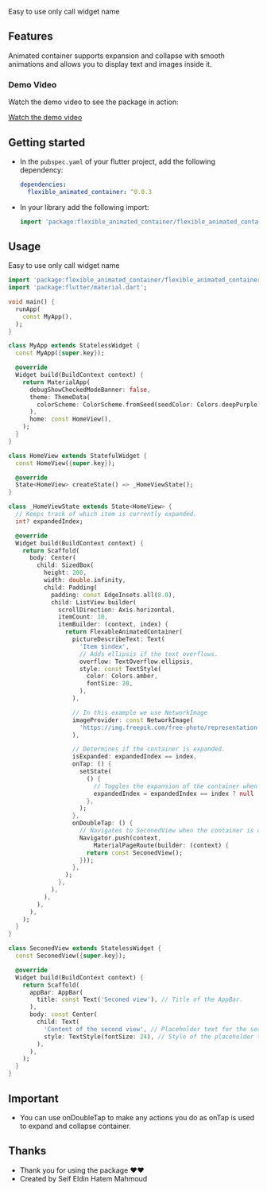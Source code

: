 <!--
This README describes the package. If you publish this package to pub.dev,
this README's contents appear on the landing page for your package.

For information about how to write a good package README, see the guide for
[writing package pages](https://dart.dev/guides/libraries/writing-package-pages).

For general information about developing packages, see the Dart guide for
[creating packages](https://dart.dev/guides/libraries/create-library-packages)
and the Flutter guide for
[developing packages and plugins](https://flutter.dev/developing-packages).
-->

Easy to use
only call widget name

## Features

Animated container supports expansion and collapse with smooth animations and allows you to display text and images inside it.

### Demo Video

Watch the demo video to see the package in action:

[Watch the demo video](https://youtube.com/shorts/MDRjUiyMXVU?si=_n18rUwhZnqzBcKW)

## Getting started

- In the `pubspec.yaml` of your flutter project, add the following dependency:

    ```yaml
    dependencies:
      flexible_animated_container: ^0.0.3
    ```
- In your library add the following import:

    ```dart
    import 'package:flexible_animated_container/flexible_animated_container.dart';
    ```

## Usage

Easy to use
only call widget name

```dart
import 'package:flexible_animated_container/flexible_animated_container.dart';
import 'package:flutter/material.dart';

void main() {
  runApp(
    const MyApp(),
  );
}

class MyApp extends StatelessWidget {
  const MyApp({super.key});

  @override
  Widget build(BuildContext context) {
    return MaterialApp(
      debugShowCheckedModeBanner: false,
      theme: ThemeData(
        colorScheme: ColorScheme.fromSeed(seedColor: Colors.deepPurple),
      ),
      home: const HomeView(),
    );
  }
}

class HomeView extends StatefulWidget {
  const HomeView({super.key});

  @override
  State<HomeView> createState() => _HomeViewState();
}

class _HomeViewState extends State<HomeView> {
  // Keeps track of which item is currently expanded.
  int? expandedIndex;

  @override
  Widget build(BuildContext context) {
    return Scaffold(
      body: Center(
        child: SizedBox(
          height: 200,
          width: double.infinity,
          child: Padding(
            padding: const EdgeInsets.all(8.0),
            child: ListView.builder(
              scrollDirection: Axis.horizontal,
              itemCount: 10,
              itemBuilder: (context, index) {
                return FlexableAnimatedContainer(
                  pictureDescribeText: Text(
                    'Item $index',
                    // Adds ellipsis if the text overflows.
                    overflow: TextOverflow.ellipsis,
                    style: const TextStyle(
                      color: Colors.amber,
                      fontSize: 20,
                    ),
                  ),

                  // In this example we use NetworkImage
                  imageProvider: const NetworkImage(
                    'https://img.freepik.com/free-photo/representation-user-experience-interface-design-smartphone_23-2150165977.jpg?t=st=1722952880~exp=1722956480~hmac=e9c5cdd7e4f91dbc6e0f1bcec2c3f2d2c7e29dbdd17957fd7a7384e01fa20759&w=900', // URL for the image (placeholder).
                  ),

                  // Determines if the container is expanded.
                  isExpanded: expandedIndex == index,
                  onTap: () {
                    setState(
                      () {
                        // Toggles the expansion of the container when tapped.
                        expandedIndex = expandedIndex == index ? null : index;
                      },
                    );
                  },
                  onDoubleTap: () {
                    // Navigates to SeconedView when the container is double-tapped.
                    Navigator.push(context,
                        MaterialPageRoute(builder: (context) {
                      return const SeconedView();
                    }));
                  },
                );
              },
            ),
          ),
        ),
      ),
    );
  }
}

class SeconedView extends StatelessWidget {
  const SeconedView({super.key});

  @override
  Widget build(BuildContext context) {
    return Scaffold(
      appBar: AppBar(
        title: const Text('Seconed view'), // Title of the AppBar.
      ),
      body: const Center(
        child: Text(
          'Content of the second view', // Placeholder text for the second view.
          style: TextStyle(fontSize: 24), // Style of the placeholder text.
        ),
      ),
    );
  }
}

```

## Important
- You can use onDoubleTap to make any actions you do as onTap is used to expand and collapse container.


## Thanks
- Thank you for using the package ❤❤
- Created by Seif Eldin Hatem Mahmoud





